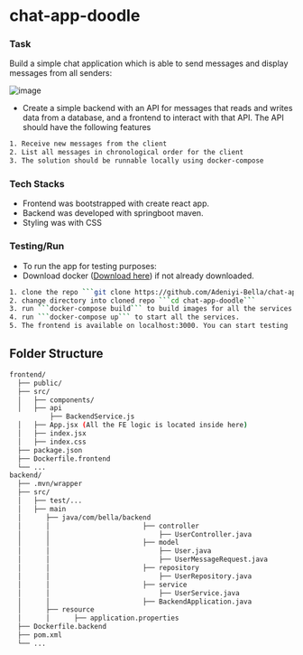 # chat-app-doodle

### Task
Build a simple chat application which is able to send messages and display messages from all senders:

![image](https://github.com/Adeniyi-Bella/chat-app-doodle/assets/37347588/4f2f8c8d-3939-4b36-9d63-ad9040128d23)

- Create a simple backend with an API for messages that reads and writes data from a database, and a frontend to interact with that API.
The API should have the following features
```bash
1. Receive new messages from the client
2. List all messages in chronological order for the client
3. The solution should be runnable locally using docker-compose
```

### Tech Stacks
- Frontend was bootstrapped with create react app.
- Backend was developed with springboot maven.
- Styling was with CSS

### Testing/Run
- To run the app for testing purposes:
- Download docker ([Download here](https://www.docker.com/products/docker-desktop/)) if not already downloaded.
```bash
1. clone the repo ```git clone https://github.com/Adeniyi-Bella/chat-app-doodle.git```
2. change directory into cloned repo ```cd chat-app-doodle```
3. run ```docker-compose build``` to build images for all the services (frontend, backend, database).
4. run ```docker-compose up``` to start all the services.
5. The frontend is available on localhost:3000. You can start testing
```

## Folder Structure

```bash
frontend/
  ├── public/
  ├── src/
  │   ├── components/
  │   ├── api
          ├── BackendService.js
  │   ├── App.jsx (All the FE logic is located inside here)
  │   ├── index.jsx
  │   ├── index.css
  ├── package.json
  ├── Dockerfile.frontend
  └── ...
backend/
  ├── .mvn/wrapper
  ├── src/
  │   ├── test/...
  │   ├── main
  │      ├── java/com/bella/backend
  │      │                       ├── controller
  │      │                           ├── UserController.java
  │      │                       ├── model
  │      │                           ├── User.java
  │      │                           ├── UserMessageRequest.java
  │      │                       ├── repository
  │      │                           ├── UserRepository.java
  │      │                       ├── service
  │      │                           ├── UserService.java
  │      │                       ├── BackendApplication.java
  │      ├── resource
  │      │      ├── application.properties
  ├── Dockerfile.backend
  ├── pom.xml
  └── ...
```
